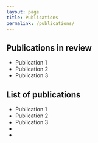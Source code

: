 ```yaml
---
layout: page
title: Publications
permalink: /publications/
---
```


## Publications in review
* Publication 1
* Publication 2
* Publication 3

## List of publications
* Publication 1
* Publication 2
* Publication 3
*
*
